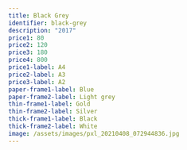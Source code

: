 ```yaml
---
title: Black Grey
identifier: black-grey
description: "2017"
price1: 80
price2: 120
price3: 180
price4: 800
price1-label: A4
price2-label: A3
price3-label: A2
paper-frame1-label: Blue
paper-frame2-label: Light grey
thin-frame1-label: Gold
thin-frame2-label: Silver
thick-frame1-label: Black
thick-frame2-label: White
image: /assets/images/pxl_20210408_072944836.jpg
---
```

